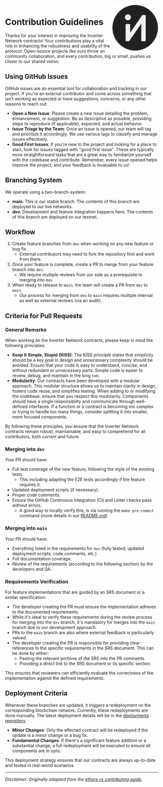 <img align="right" width="150" height="150" top="100" src="./assets/logo_circle.svg">

# Contribution Guidelines

Thanks for your interest in improving the Inverter Network contracts! Your contributions play a vital role in enhancing the robustness and usability of the protocol. Open-source projects like ours thrive on community collaboration, and every contribution, big or small, pushes us closer to our shared vision.

## Using GitHub Issues
GitHub issues are an essential tool for collaboration and tracking in our project. If you're an external contributor and come across something that isn't working as expected or have suggestions, concerns, or any other reasons to reach out:

- **Open a New Issue**: Please create a new issue detailing the problem, enhancement, or suggestion. Be as descriptive as possible, providing steps to reproduce (if applicable), expected, and actual behavior.
- **Issue Triage by the Team**: Once an issue is opened, our team will tag and prioritize it accordingly. We use various tags to classify and manage issues effectively.
- **Good First Issues**: If you're new to the project and looking for a place to start, look for issues tagged with "good first issue". These are typically more straightforward tasks that are a great way to familiarize yourself with the codebase and contribute.
Remember, every issue opened helps improve the project, and your feedback is invaluable to us!

## Branching System

We operate using a two-branch-system:
- **main**: This is our stable branch. The contents of this branch are deployed to our live networks.
- **dev**: Development and feature integration happens here. The contents of this branch are deployed on our testnet.

## Workflow
1. Create feature branches from `dev` when working on any new feature or bug fix.
   - External contributors may need to fork the repository first and work from there.
2. Once your feature is complete, create a PR to merge from your feature branch into `dev`.
   - We require multiple reviews from our side as a prerequisite to merging into `dev`.
3. When ready to release to `main`, the team will create a PR from `dev` to `main`.
   - Our process for merging from `dev` to `main` requires multiple internal as well as external reviews (via an audit).

## Criteria for Pull Requests

### General Remarks
When working on the Inverter Network contracts, please keep in mind the following principles:
- **Keep It Simple, Stupid (KISS)**: The KISS principle states that simplicity should be a key goal in design and unnecessary complexity should be avoided. Ensure that your code is easy to understand, concise, and without redundant or unnecessary parts. Simple code is easier to review, debug, and maintain in the long run.
- **Modularity**: Our contracts have been developed with a modular approach. This modular structure allows us to maintain clarity in design, fosters code reuse, and simplifies testing. When adding to or modifying the codebase, ensure that you respect this modularity. Components should have a single responsibility and communicate through well-defined interfaces. If a function or a contract is becoming too complex or trying to handle too many things, consider splitting it into smaller, more focused components.

By following these principles, you ensure that the Inverter Network contracts remain robust, maintainable, and easy to comprehend for all contributors, both current and future. 

### Merging into `dev`
Your PR should have:
- Full test coverage of the new feature, following the style of the existing tests.
  - This including adapting the E2E tests accordingly if the feature requires it.
- Updated deployment scripts (if necessary).
- Proper code comments.
- Ensure the GitHub Continuous Integration (CI) and Linter checks pass without errors.
  - A good way to locally verify this, is via running the `make pre-commit` command (more details in our <a href="./README.md" target="_blank">README.md</a>).

### Merging into `main`
Your PR should have:
- Everything listed in the requirements for `dev` (fully tested, updated deployment scripts, code comments, etc.)
- Full documentation coverage.
- Review of the requirements (according to the following section) by the developers and QA.

### Requirements Verification
For feature implementations that are guided by an SRS document or a similar specification:

- The developer creating the PR must ensure the implementation adheres to the documented requirements.
- While it's ideal to verify these requirements during the review process for merging into the `dev` branch, it's mandatory for merges into the `main` branch due to our development approach.
- PRs to the `main` branch are also where external feedback is particularly valued.
- The developer creating the PR is responsible for providing clear references to the specific requirements in the SRS document. This can be done by either:
  - Pasting the relevant portions of the SRS into the PR comments.
  - Providing a direct link to the SRS document or its specific section.

This ensures that reviewers can efficiently evaluate the correctness of the implementation against the defined requirements.

## Deployment Criteria
Whenever these branches are updated, it triggers a redeployment on the corresponding blockchain network. Currently, these redeployments are done manually. The latest deployment details will be in the <a href="https://github.com/InverterNetwork/deployments" target="_blank">deployments repository</a>.

* **Minor Changes**: Only the affected contract will be redeployed if the update is a minor change or a bug fix.
* **Fundamental Changes**: If there's a significant feature addition or a substantial change, a full redeployment will be executed to ensure all components are in sync.

This deployment strategy ensures that our contracts are always up-to-date and tested in real-world scenarios.

-----
_Disclaimer: Originally adapted from the [ethers-rs contributing guide](https://github.com/gakonst/ethers-rs/blob/master/CONTRIBUTING.md)._

